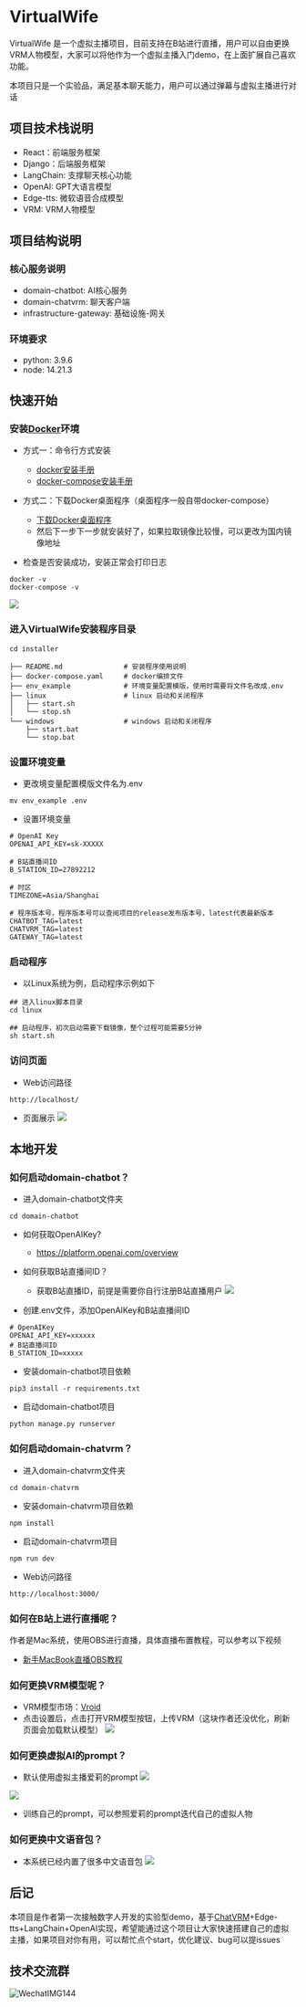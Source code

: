 # VirtualWife

VirtualWife 是一个虚拟主播项目，目前支持在B站进行直播，用户可以自由更换VRM人物模型，大家可以将他作为一个虚拟主播入门demo，在上面扩展自己喜欢功能。

本项目只是一个实验品，满足基本聊天能力，用户可以通过弹幕与虚拟主播进行对话

## 项目技术栈说明

- React：前端服务框架
- Django：后端服务框架
- LangChain: 支撑聊天核心功能
- OpenAI: GPT大语言模型 
- Edge-tts: 微软语音合成模型
- VRM: VRM人物模型

## 项目结构说明

### 核心服务说明

- domain-chatbot: AI核心服务
- domain-chatvrm: 聊天客户端
- infrastructure-gateway: 基础设施-网关

### 环境要求

- python: 3.9.6
- node: 14.21.3

## 快速开始

### 安装[Docker](https://www.docker.com/)环境

- 方式一：命令行方式安装
    - [docker安装手册](https://www.runoob.com/docker/macos-docker-install.html)
    - [docker-compose安装手册](https://www.runoob.com/docker/docker-compose.html)
- 方式二：下载Docker桌面程序（桌面程序一般自带docker-compose）
    - [下载Docker桌面程序](https://www.docker.com/)
    - 然后下一步下一步就安装好了，如果拉取镜像比较慢，可以更改为国内镜像地址

- 检查是否安装成功，安装正常会打印日志
```
docker -v
docker-compose -v
```
![](docs/docker-version-log.png)

### 进入VirtualWife安装程序目录

```
cd installer
```

```
├── README.md               # 安装程序使用说明
├── docker-compose.yaml     # docker编排文件
├── env_example             # 环境变量配置模版，使用时需要将文件名改成.env
├── linux                   # linux 启动和关闭程序
│   ├── start.sh
│   └── stop.sh
└── windows                 # windows 启动和关闭程序
    ├── start.bat
    └── stop.bat
```

### 设置环境变量

- 更改境变量配置模版文件名为.env
```
mv env_example .env
```
- 设置环境变量
```
# OpenAI Key
OPENAI_API_KEY=sk-XXXXX

# B站直播间ID
B_STATION_ID=27892212

# 时区
TIMEZONE=Asia/Shanghai

# 程序版本号，程序版本号可以查阅项目的release发布版本号，latest代表最新版本
CHATBOT_TAG=latest
CHATVRM_TAG=latest
GATEWAY_TAG=latest
```

### 启动程序

- 以Linux系统为例，启动程序示例如下
```
## 进入linux脚本目录
cd linux

## 启动程序，初次启动需要下载镜像，整个过程可能需要5分钟
sh start.sh
```

### 访问页面

- Web访问路径
```shell
http://localhost/
```
- 页面展示
![](docs/16878738708227.jpg)

## 本地开发

### 如何启动domain-chatbot？

- 进入domain-chatbot文件夹
```shell
cd domain-chatbot
```

- 如何获取OpenAIKey?
    - https://platform.openai.com/overview

- 如何获取B站直播间ID？
    - 获取B站直播ID，前提是需要你自行注册B站直播用户
![](docs/16878718322092.jpg)
- 创建.env文件，添加OpenAIKey和B站直播间ID
```shell
# OpenAIKey
OPENAI_API_KEY=xxxxxx
# B站直播间ID
B_STATION_ID=xxxxx
```
- 安装domain-chatbot项目依赖
```shell
pip3 install -r requirements.txt
```
- 启动domain-chatbot项目
```shell
python manage.py runserver
```

### 如何启动domain-chatvrm？

- 进入domain-chatvrm文件夹
```shell
cd domain-chatvrm
```
- 安装domain-chatvrm项目依赖
```shell
npm install
```
- 启动domain-chatvrm项目
```shell
npm run dev
```
- Web访问路径
```shell
http://localhost:3000/
```

### 如何在B站上进行直播呢？

作者是Mac系统，使用OBS进行直播，具体直播布置教程，可以参考以下视频
- [新手MacBook直播OBS教程](https://www.bilibili.com/video/BV1aB4y1P7BK/?spm_id_from=333.999.0.0)

### 如何更换VRM模型呢？

- VRM模型市场：[Vroid](https://hub.vroid.com/)
- 点击设置后，点击打开VRM模型按钮，上传VRM（这块作者还没优化，刷新页面会加载默认模型）
![](docs/16878743210162.jpg)

### 如何更换虚拟AI的prompt？

- 默认使用虚拟主播爱莉的prompt
![](docs/16878744329269.jpg)

![](docs/16878744548863.jpg)

- 训练自己的prompt，可以参照爱莉的prompt迭代自己的虚拟人物

### 如何更换中文语音包？

- 本系统已经内置了很多中文语音包
![](docs/16878746478694.jpg)

## 后记

本项目是作者第一次接触数字人开发的实验型demo，基于[ChatVRM](https://github.com/pixiv/ChatVRM)+Edge-tts+LangChain+OpenAI实现，希望能通过这个项目让大家快速搭建自己的虚拟主播，如果项目对你有用，可以帮忙点个start，优化建议、bug可以提issues

## 技术交流群

![WechatIMG144](docs/WechatIMG144.jpeg)

